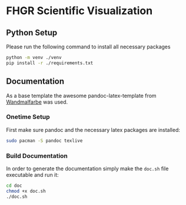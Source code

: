 # FHGR Scientific Visualization

## Python Setup
Please run the following command to install all necessary packages

```bash
python -m venv ./venv
pip install -r ./requirements.txt
```

## Documentation
As a base template the awesome pandoc-latex-template from [Wandmalfarbe](https://github.com/Wandmalfarbe/pandoc-latex-template) was used.

### Onetime Setup
First make sure pandoc and the necessary latex packages are installed:
```bash
sudo pacman -S pandoc texlive
```

### Build Documentation
In order to generate the documentation simply make the `doc.sh` file executable and run it:
```bash
cd doc
chmod +x doc.sh
./doc.sh
```
